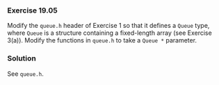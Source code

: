 ### Exercise 19.05

Modify the `queue.h` header of Exercise 1 so that it defines a `Queue` type,
where `Queue` is a structure containing a fixed-length array (see Exercise
3(a)). Modify the functions in `queue.h` to take a `Queue *` parameter.

### Solution

See `queue.h`.
